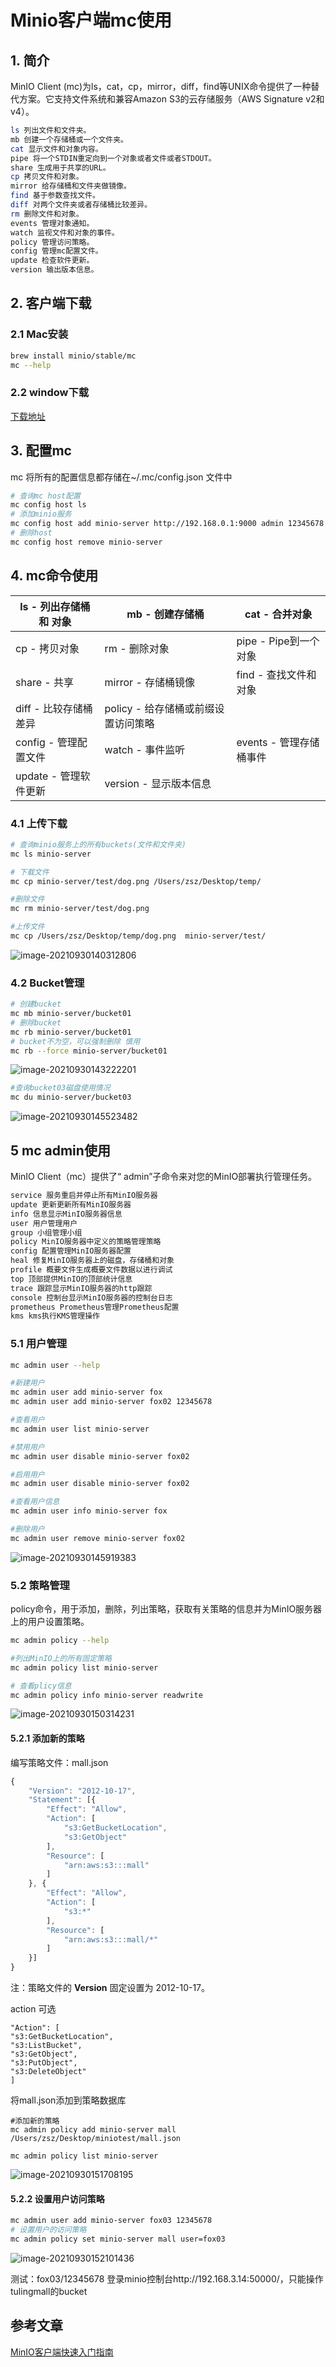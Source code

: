 # Minio客户端mc使用

## 1. 简介

MinIO Client (mc)为ls，cat，cp，mirror，diff，find等UNIX命令提供了一种替代方案。它支持文件系统和兼容Amazon S3的云存储服务（AWS Signature v2和v4）。

```sh
ls 列出文件和文件夹。
mb 创建一个存储桶或一个文件夹。
cat 显示文件和对象内容。
pipe 将一个STDIN重定向到一个对象或者文件或者STDOUT。
share 生成用于共享的URL。
cp 拷贝文件和对象。
mirror 给存储桶和文件夹做镜像。
find 基于参数查找文件。
diff 对两个文件夹或者存储桶比较差异。
rm 删除文件和对象。
events 管理对象通知。
watch 监视文件和对象的事件。
policy 管理访问策略。
config 管理mc配置文件。
update 检查软件更新。
version 输出版本信息。
```

## 2. 客户端下载

### 2.1 Mac安装

```sh
brew install minio/stable/mc
mc --help
```

### 2.2 window下载

[下载地址](http://dl.minio.org.cn/client/mc/release/windows-amd64/mc.exe[)

## 3. 配置mc

mc 将所有的配置信息都存储在~/.mc/config.json 文件中

```sh
# 查询mc host配置
mc config host ls
# 添加minio服务
mc config host add minio-server http://192.168.0.1:9000 admin 12345678
# 删除host
mc config host remove minio-server
```

## 4. mc命令使用

| ls - 列出存储桶和 对象 | mb - 创建存储桶                     | cat - 合并对象          |
| ---------------------- | ----------------------------------- | ----------------------- |
| cp - 拷贝对象          | rm - 删除对象                       | pipe - Pipe到一个对象   |
| share - 共享           | mirror - 存储桶镜像                 | find - 查找文件和对象   |
| diff - 比较存储桶差异  | policy - 给存储桶或前缀设置访问策略 |                         |
| config - 管理配置文件  | watch - 事件监听                    | events - 管理存储桶事件 |
| update - 管理软件更新  | version - 显示版本信息              |                         |

### 4.1 上传下载

```sh
# 查询minio服务上的所有buckets(文件和文件夹)
mc ls minio-server

# 下载文件
mc cp minio-server/test/dog.png /Users/zsz/Desktop/temp/

#删除文件
mc rm minio-server/test/dog.png

#上传文件
mc cp /Users/zsz/Desktop/temp/dog.png  minio-server/test/
```

![image-20210930140312806](https://zszblog.oss-cn-beijing.aliyuncs.com/zszblog/blogimage-master/image-20210930140312806.png)

### 4.2 Bucket管理

```sh
# 创建bucket
mc mb minio-server/bucket01
# 删除bucket
mc rb minio-server/bucket01
# bucket不为空，可以强制删除 慎用
mc rb --force minio-server/bucket01

```

![image-20210930143222201](https://zszblog.oss-cn-beijing.aliyuncs.com/zszblog/blogimage-master/image-20210930143222201.png)

```sh
#查询bucket03磁盘使用情况
mc du minio-server/bucket03
```

![image-20210930145523482](https://zszblog.oss-cn-beijing.aliyuncs.com/zszblog/blogimage-master/image-20210930145523482.png)

## 5 mc admin使用

MinIO Client（mc）提供了“ admin”子命令来对您的MinIO部署执行管理任务。

```sh
service 服务重启并停止所有MinIO服务器
update 更新更新所有MinIO服务器
info 信息显示MinIO服务器信息
user 用户管理用户
group 小组管理小组
policy MinIO服务器中定义的策略管理策略
config 配置管理MinIO服务器配置
heal 修复MinIO服务器上的磁盘，存储桶和对象
profile 概要文件生成概要文件数据以进行调试
top 顶部提供MinIO的顶部统计信息
trace 跟踪显示MinIO服务器的http跟踪
console 控制台显示MinIO服务器的控制台日志
prometheus Prometheus管理Prometheus配置
kms kms执行KMS管理操作
```

### 5.1 用户管理

```sh
mc admin user --help

#新建用户
mc admin user add minio-server fox
mc admin user add minio-server fox02 12345678

#查看用户
mc admin user list minio-server

#禁用用户
mc admin user disable minio-server fox02

#启用用户
mc admin user disable minio-server fox02

#查看用户信息
mc admin user info minio-server fox

#删除用户
mc admin user remove minio-server fox02
```

![image-20210930145919383](https://zszblog.oss-cn-beijing.aliyuncs.com/zszblog/blogimage-master/image-20210930145919383.png)

### 5.2 策略管理

policy命令，用于添加，删除，列出策略，获取有关策略的信息并为MinIO服务器上的用户设置策略。

```sh
mc admin policy --help

#列出MinIO上的所有固定策略
mc admin policy list minio-server

# 查看plicy信息
mc admin policy info minio-server readwrite
```

![image-20210930150314231](https://zszblog.oss-cn-beijing.aliyuncs.com/zszblog/blogimage-master/image-20210930150314231.png)

#### 5.2.1 添加新的策略

编写策略文件：mall.json

```js
{
	"Version": "2012-10-17",
	"Statement": [{
		"Effect": "Allow",
		"Action": [
			"s3:GetBucketLocation",
			"s3:GetObject"
		],
		"Resource": [
			"arn:aws:s3:::mall"
		]
	}, {
		"Effect": "Allow",
		"Action": [
			"s3:*"
		],
		"Resource": [
			"arn:aws:s3:::mall/*"
		]
	}]
}
```

注：策略文件的 **Version** 固定设置为 2012-10-17。

action 可选

```
"Action": [
"s3:GetBucketLocation",
"s3:ListBucket",
"s3:GetObject",
"s3:PutObject",
"s3:DeleteObject"
]
```

将mall.json添加到策略数据库

```
#添加新的策略
mc admin policy add minio-server mall /Users/zsz/Desktop/miniotest/mall.json

mc admin policy list minio-server
```

![image-20210930151708195](https://zszblog.oss-cn-beijing.aliyuncs.com/zszblog/blogimage-master/image-20210930151708195.png)

#### 5.2.2 设置用户访问策略

```sh
mc admin user add minio-server fox03 12345678
# 设置用户的访问策略
mc admin policy set minio-server mall user=fox03
```

![image-20210930152101436](https://zszblog.oss-cn-beijing.aliyuncs.com/zszblog/blogimage-master/image-20210930152101436.png)

测试：fox03/12345678 登录minio控制台http://192.168.3.14:50000/，只能操作tulingmall的bucket

## 参考文章

[MinIO客户端快速入门指南](http://docs.minio.org.cn/docs/master/minio-client-quickstart-guide)
